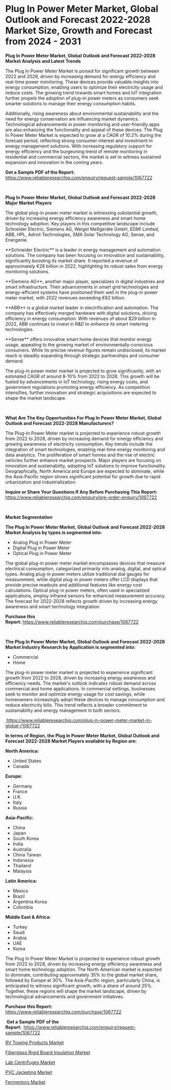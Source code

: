 <p><h1>Plug In Power Meter Market, Global Outlook and Forecast 2022-2028 Market Size, Growth and Forecast from 2024 - 2031</h1></p><p><strong>Plug In Power Meter Market, Global Outlook and Forecast 2022-2028 Market Analysis and Latest Trends</strong></p>
<p><p>The Plug In Power Meter Market is poised for significant growth between 2022 and 2028, driven by increasing demand for energy efficiency and real-time power monitoring. These devices provide valuable insights into energy consumption, enabling users to optimize their electricity usage and reduce costs. The growing trend towards smart homes and IoT integration further propels the adoption of plug-in power meters as consumers seek smarter solutions to manage their energy consumption habits.</p><p>Additionally, rising awareness about environmental sustainability and the need for energy conservation are influencing market dynamics. Technological advancements in power monitoring and user-friendly apps are also enhancing the functionality and appeal of these devices. The Plug In Power Meter Market is expected to grow at a CAGR of 10.2% during the forecast period, reflecting strong consumer interest and investment in energy management solutions. With increasing regulatory support for energy efficiency and the burgeoning trend of remote monitoring in residential and commercial sectors, the market is set to witness sustained expansion and innovation in the coming years.</p></p>
<p><strong>Get a Sample PDF of the Report:&nbsp;</strong> <a href="https://www.reliableresearchiq.com/enquiry/request-sample/1067722">https://www.reliableresearchiq.com/enquiry/request-sample/1067722</a></p>
<p>&nbsp;</p>
<p><strong>Plug In Power Meter Market, Global Outlook and Forecast 2022-2028 Major Market Players</strong></p>
<p><p>The global plug-in power meter market is witnessing substantial growth, driven by increasing energy efficiency awareness and smart home technology adoption. Key players in this competitive landscape include Schneider Electric, Siemens AG, Weigel Meßgeräte GmbH, EDMI Limited, ABB, HPL, Adroit Technologies, SMA Solar Technology AG, Sense, and Energenie.</p><p>**Schneider Electric** is a leader in energy management and automation solutions. The company has been focusing on innovation and sustainability, significantly boosting its market share. It reported a revenue of approximately €28 billion in 2022, highlighting its robust sales from energy monitoring solutions.</p><p>**Siemens AG**, another major player, specializes in digital industries and smart infrastructure. Their advancements in smart grid technologies and energy-efficient systems have positioned them well in the plug-in power meter market, with 2022 revenues exceeding €62 billion.</p><p>**ABB** is a global market leader in electrification and automation. The company has effectively merged hardware with digital solutions, driving efficiency in energy consumption. With revenues of about $29 billion in 2022, ABB continues to invest in R&D to enhance its smart metering technologies.</p><p>**Sense** offers innovative smart home devices that monitor energy usage, appealing to the growing market of environmentally-conscious consumers. While its precise revenue figures remain undisclosed, its market reach is steadily expanding through strategic partnerships and consumer demand.</p><p>The plug-in power meter market is projected to grow significantly, with an estimated CAGR of around 8-10% from 2022 to 2028. This growth will be fueled by advancements in IoT technology, rising energy costs, and government regulations promoting energy efficiency. As competition intensifies, further innovation and strategic acquisitions are expected to shape the market landscape.</p></p>
<p>&nbsp;</p>
<p><strong>What Are The Key Opportunities For Plug In Power Meter Market, Global Outlook and Forecast 2022-2028 Manufacturers?</strong></p>
<p><p>The Plug-In Power Meter market is projected to experience robust growth from 2022 to 2028, driven by increasing demand for energy efficiency and growing awareness of electricity consumption. Key trends include the integration of smart technologies, enabling real-time energy monitoring and data analytics. The proliferation of smart homes and the rise of electric vehicles further enhance market prospects. Major players are focusing on innovation and sustainability, adopting IoT solutions to improve functionality. Geographically, North America and Europe are expected to dominate, while the Asia-Pacific region shows significant potential for growth due to rapid urbanization and industrialization.</p></p>
<p><strong>Inquire or Share Your Questions If Any Before Purchasing This Report:</strong> <a href="https://www.reliableresearchiq.com/enquiry/pre-order-enquiry/1067722">https://www.reliableresearchiq.com/enquiry/pre-order-enquiry/1067722</a></p>
<p>&nbsp;</p>
<p><strong>Market Segmentation</strong></p>
<p><strong>The Plug In Power Meter Market, Global Outlook and Forecast 2022-2028 Market Analysis by types is segmented into:</strong></p>
<p><ul><li>Analog Plug in Power Meter</li><li>Digital Plug in Power Meter</li><li>Optical Plug in Power Meter</li></ul></p>
<p><p>The global plug-in power meter market encompasses devices that measure electrical consumption, categorized primarily into analog, digital, and optical types. Analog plug-in power meters utilize traditional dial gauges for measurement, while digital plug-in power meters offer LCD displays that provide precise readouts and additional features like energy cost calculations. Optical plug-in power meters, often used in specialized applications, employ infrared sensors for enhanced measurement accuracy. The forecast for 2022-2028 reflects growth driven by increasing energy awareness and smart technology integration.</p></p>
<p><strong>Purchase this Report:&nbsp;</strong><a href="https://www.reliableresearchiq.com/purchase/1067722">https://www.reliableresearchiq.com/purchase/1067722</a></p>
<p>&nbsp;</p>
<p><strong>The Plug In Power Meter Market, Global Outlook and Forecast 2022-2028 Market Industry Research by Application is segmented into:</strong></p>
<p><ul><li>Commercial</li><li>Home</li></ul></p>
<p><p>The plug-in power meter market is projected to experience significant growth from 2022 to 2028, driven by increasing energy awareness and efficiency needs. The market's outlook indicates robust demand across commercial and home applications. In commercial settings, businesses seek to monitor and optimize energy usage for cost savings, while homeowners increasingly adopt these devices to manage consumption and reduce electricity bills. This trend reflects a broader commitment to sustainability and energy management in both sectors.</p></p>
<p><a href="https://www.reliableresearchiq.com/plug-in-power-meter-market-in-global-r1067722">&nbsp;https://www.reliableresearchiq.com/plug-in-power-meter-market-in-global-r1067722</a></p>
<p><strong>In terms of Region, the Plug In Power Meter Market, Global Outlook and Forecast 2022-2028 Market Players available by Region are:</strong></p>
<p>
    <p> <strong> North America: </strong>
        <ul>
            <li>United States</li>
            <li>Canada</li>
        </ul>
        </p> 
    <p> <strong> Europe: </strong>
        <ul>
            <li>Germany</li>
            <li>France</li>
            <li>U.K.</li>
            <li>Italy</li>
            <li>Russia</li>
        </ul>
        </p> 
    <p> <strong> Asia-Pacific: </strong>
        <ul>
            <li>China</li>
            <li>Japan</li>
            <li>South Korea</li>
            <li>India</li>
            <li>Australia</li>
            <li>China Taiwan</li>
            <li>Indonesia</li>
            <li>Thailand</li>
            <li>Malaysia</li>
        </ul>
        </p> 
    <p> <strong> Latin America: </strong>
        <ul>
            <li>Mexico</li>
            <li>Brazil</li>
            <li>Argentina Korea</li>
            <li>Colombia</li>
        </ul>
        </p> 
    <p> <strong> Middle East & Africa: </strong>
        <ul>
            <li>Turkey</li>
            <li>Saudi</li>
            <li>Arabia</li>
            <li>UAE</li>
            <li>Korea</li>
        </ul>
    </p>
    </p>
<p><p>The Plug In Power Meter Market is projected to experience robust growth from 2022 to 2028, driven by increasing energy efficiency awareness and smart home technology adoption. The North American market is expected to dominate, contributing approximately 35% to the global market share, followed by Europe at 30%. The Asia-Pacific region, particularly China, is anticipated to witness significant growth, with a share of around 25%. Together, these regions will shape the market landscape, driven by technological advancements and government initiatives.</p></p>
<p><strong>Purchase this Report: </strong><a href="https://www.reliableresearchiq.com/purchase/1067722">https://www.reliableresearchiq.com/purchase/1067722</a></p>
<p>&nbsp;<strong>Get a Sample PDF of the Report:&nbsp;&nbsp;</strong><a href="https://www.reliableresearchiq.com/enquiry/request-sample/1067722">https://www.reliableresearchiq.com/enquiry/request-sample/1067722</a></p>
<p><strong></strong></p>
<p><p><a href="https://www.linkedin.com/pulse/market-forecast-global-rv-towing-products-trends-impact-analysis-0htac?trackingId=n7XChpZjQRiZ9LNDvOGwXg%3D%3D">RV Towing Products Market</a></p><p><a href="https://issuu.com/reportprime-2/docs/fiberglass-rigid-board-insulation-m_fe378580ade195">Fiberglass Rigid Board Insulation Market</a></p><p><a href="https://medium.com/@rasauncoleman1/the-comprehensive-lab-centrifuges-market-research-report-is-essential-for-understanding-current-93454217ff32">Lab Centrifuges Market</a></p><p><a href="https://issuu.com/reportprime-2/docs/pvc-jacketing-market-size-2030.pptx_b3f8e0a5f59d36">PVC Jacketing Market</a></p><p><a href="https://medium.com/@rasauncoleman1/the-global-market-overview-of-the-fermentors-market-provides-a-unique-perspective-on-the-key-f0e06e246c98">Fermentors Market</a></p></p>